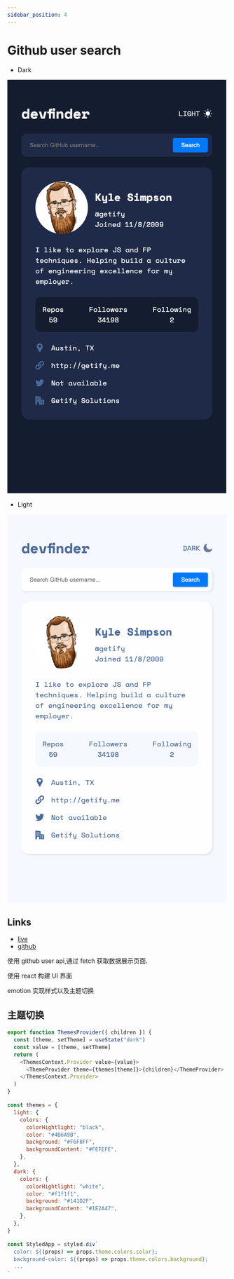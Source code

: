 ```yaml
---
sidebar_position: 4
---
```


# Github user search

- Dark

![](./images/dark.png)

- Light

![](./images/light.png)

## Links

- [live](https://cyh-github-user-search.netlify.app/)
- [github](https://github.com/cyhfe/github-user-search)

使用 github user api,通过 fetch 获取数据展示页面.

使用 react 构建 UI 界面

emotion 实现样式以及主题切换

## 主题切换

```js
export function ThemesProvider({ children }) {
  const [theme, setTheme] = useState("dark")
  const value = [theme, setTheme]
  return (
    <ThemesContext.Provider value={value}>
      <ThemeProvider theme={themes[theme]}>{children}</ThemeProvider>
    </ThemesContext.Provider>
  )
}
```

```js
const themes = {
  light: {
    colors: {
      colorHightlight: "black",
      color: "#4B6A9B",
      background: "#F6F8FF",
      backgroundContent: "#FEFEFE",
    },
  },
  dark: {
    colors: {
      colorHightlight: "white",
      color: "#f1f1f1",
      background: "#141D2F",
      backgroundContent: "#1E2A47",
    },
  },
}
```

```js
const StyledApp = styled.div`
  color: ${(props) => props.theme.colors.color};
  background-color: ${(props) => props.theme.colors.background};
  ...
`
```

##
